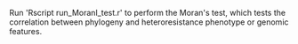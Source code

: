 Run 'Rscript run_MoranI_test.r' to perform the Moran's test, which tests the correlation between phylogeny and heteroresistance phenotype or genomic features.
